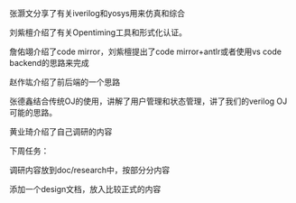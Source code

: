 张灏文分享了有关iverilog和yosys用来仿真和综合

刘紫檀介绍了有关Opentiming工具和形式化认证。

詹佑翊介绍了code mirror，刘紫檀提出了code mirror+antlr或者使用vs code backend的思路来完成

赵作竑介绍了前后端的一个思路

张德鑫结合传统OJ的使用，讲解了用户管理和状态管理，讲了我们的verilog OJ可能的思路。

黄业琦介绍了自己调研的内容

下周任务：

调研内容放到doc/research中，按部分分内容

添加一个design文档，放入比较正式的内容



